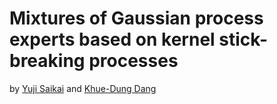 # Mixtures of Gaussian process experts based on kernel stick-breaking processes

by [Yuji Saikai](https://yujisaikai.com) and [Khue-Dung Dang](https://scholar.google.com.au/citations?user=lg56IkAAAAAJ&hl=en)

